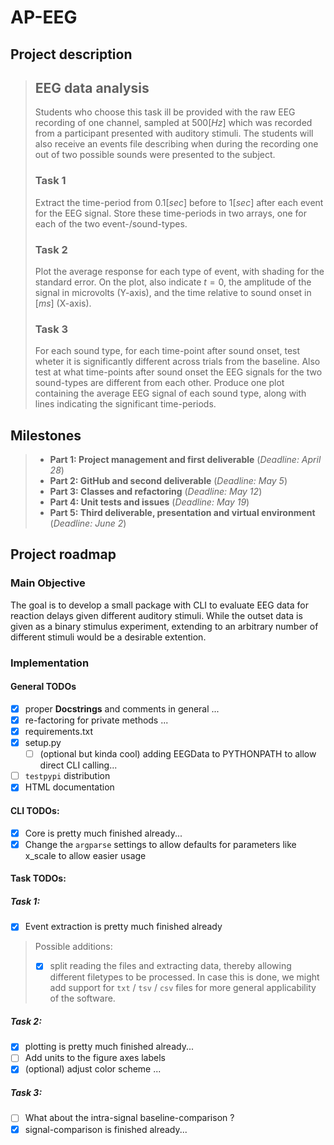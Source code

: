 # AP-EEG

## Project description
> ## EEG data analysis
> Students who choose this task ill be provided with the raw EEG recording of one channel, sampled at $500 [Hz]$ which was recorded from a participant presented with auditory stimuli. The students will also receive an events file describing when during the recording one out of two possible sounds were presented to the subject.
> ### Task 1
> Extract the time-period from $0.1 [sec]$ before to $1 [sec]$ after each event for the EEG signal. Store these time-periods in two arrays, one for each of the two event-/sound-types.
> ### Task 2
> Plot the average response for each type of event, with shading for the standard error. On the plot, also indicate $t=0$, the amplitude of the signal in microvolts (Y-axis), and the time relative to sound onset in $[ms]$ (X-axis).
> ### Task 3
> For each sound type, for each time-point after sound onset, test wheter it is significantly different across trials from the baseline. Also test at what time-points after sound onset the EEG signals for the two sound-types are different from each other. Produce one plot containing the average EEG signal of each sound type, along with lines indicating the significant time-periods.

## Milestones
> - **Part 1: Project management and first deliverable** (*Deadline: April 28*)
> - **Part 2: GitHub and second deliverable** (*Deadline: May 5*)
> - **Part 3: Classes and refactoring** (*Deadline: May 12*)
> - **Part 4: Unit tests and issues** (*Deadline: May 19*)
> - **Part 5: Third deliverable, presentation and virtual environment** (*Deadline: June 2*)

## Project roadmap

### Main Objective
The goal is to develop a small package with CLI to evaluate EEG data for reaction delays given different auditory stimuli.
While the outset data is given as a binary stimulus experiment, extending to an arbitrary number of different stimuli would be 
a desirable extention. 


### Implementation

#### General TODOs 
- [x] proper **Docstrings** and comments in general ...
- [x] re-factoring for private methods ... 
- [x] requirements.txt
- [x] setup.py 
    - [ ] (optional but kinda cool) adding EEGData to PYTHONPATH to allow direct CLI calling...
- [ ] `testpypi` distribution
- [x] HTML documentation 

#### CLI TODOs:
- [x] Core is pretty much finished already...
- [x] Change the `argparse` settings to allow defaults for parameters like x_scale to allow easier usage

#### Task TODOs:
##### Task 1: 
- [x] Event extraction is pretty much finished already 
> Possible additions: <br>
> - [x] split reading the files and extracting data, thereby allowing different filetypes to be processed. In case this is done, we might add support for `txt` / `tsv` / `csv` files for more general applicability of the software. 


##### Task 2: 
- [x] plotting is pretty much finished already...
- [ ] Add units to the figure axes labels
- [x] (optional) adjust color scheme ...

##### Task 3: 
- [ ] What about the intra-signal baseline-comparison ? 
- [x] signal-comparison is finished already...
